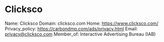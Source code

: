 
# Clicksco

Name: Clicksco
Domain: clicksco.com
Home: https://www.clicksco.com/
Privacy_policy: https://carbondmp.com/ads/privacy.html
Email: privacy@clicksco.com
Member_of: Interactive Advertising Bureau (IAB)
